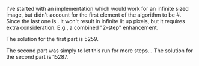 I've started with an implementation which would work for an infinite sized image, but didn't account for the first element of the algorithm to be #.
Since the last one is . it won't result in infinite lit up pixels, but it requires extra consideration.
E.g., a combined "2-step" enhancement.

The solution for the first part is 5259.

The second part was simply to let this run for more steps...
The solution for the second part is 15287.
